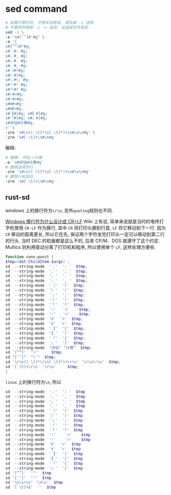 # sed command

```bash
# 如果只想打印, 不想实际更改, 就去掉 -i 选项. 
# 不要同时使用 -i -n 选项, 会造成文件丢失.
sed -i \
-e "s#[‘’]#'#g" \
-e '{
s#[“”]#"#g;
s#：#: #g; 
s#，#, #g; 
s#。#. #g; 
s#、#, #g; 
s#（#(#g; 
s#）#)#g; 
s#；#\; #g; 
s#！#! #g; 
s#？#? #g; 
s#‹#<#g; 
s#›#>#g;
s#《#<#g; 
s#》#>#g;
s#【#[#g; s#】#]#g;
s#『#{#g; s#』#}#g;
s#评估#计算#g;
}' \
-zre 's#\n([ \t]*\n[ \t]*)+\n#\n\n#g' \
-zre 's#[ \t]+\n#\n#g'
```

解释:

```bash
# 替换: 评估->计算
-e 's#评估#计算#g' 
# 删除连续空行
-zre 's#\n([ \t]*\n[ \t]*)+\n#\n\n#g'
# 删除行末空白
-zre 's#[ \t]+\n#\n#g'
```

## rust-sd

windows 上的换行符为`\r\n`, 另外`quoting`规则也不同.

[Windows 换行符为什么设计成 CR+LF](https://www.zhihu.com/question/19967857/answer/21917057)
Wiki 上有说, 简单来说就是当时的电传打字机使用 `CR-LF` 作为换行, 
其中 `CR` 将打印头挪到行首, `LF` 将它移动到下一行.
因为 `CR` 移动的距离更长, 所以它在先, 保证两个字符发完打印头一定可以移动到第二行的行头.
当时 DEC 的机器都是这么干的, 后来 CP/M、DOS 就遵守了这个约定.
Multics 则利用驱动分离了打印机和程序, 所以使用单个 `LF`, 这样处理方便些.

```powershell
function conv-punct {
$tmp=(Get-ChildItem $args) ;    
sd  --string-mode  '：'  ': '  $tmp;
sd  --string-mode  '，'  ', '  $tmp;    
sd  --string-mode  '。'  '. '  $tmp;
sd  --string-mode  '、'  ', '  $tmp;
sd  --string-mode  '（'  '('  $tmp;
sd  --string-mode  '）'  ')'  $tmp;
sd  --string-mode  '；'  ';'  $tmp;
sd  --string-mode  '！'  '!'  $tmp;
sd  --string-mode  '？'  '?'  $tmp;
sd  --string-mode  '‹'   '<'    $tmp;
sd  --string-mode  '›'   '>'    $tmp;
sd  --string-mode  '《'  '<'  $tmp;
sd  --string-mode  '》'  '>'  $tmp;
sd  --string-mode  '【'  '['  $tmp;
sd  --string-mode  '】'  ']'  $tmp;
sd  --string-mode  '『'  '{'  $tmp;
sd  --string-mode  '』'  '}'  $tmp;
sd  --string-mode  "评估" "计算"  $tmp;
sd '[“”]'  '\"'     $tmp;
sd "[‘’]"  "\'"  $tmp;
sd '\r\n([ \t]*\r\n[ \t]*)+\r\n' '\r\n\r\n'  $tmp;
sd '[ \t]+\r\n' '\r\n'     $tmp; 
}
```

`linux` 上的换行符为`\n`, 所以

```powershell
sd  --string-mode  '：'  ': '  $tmp
sd  --string-mode  '，'  ', '  $tmp
sd  --string-mode  '。'  '. '  $tmp
sd  --string-mode  '、'  ', '  $tmp
sd  --string-mode  '（'  '('  $tmp
sd  --string-mode  '）'  ')'  $tmp
sd  --string-mode  '；'  ';'  $tmp
sd  --string-mode  '！'  '!'  $tmp
sd  --string-mode  '？'  '?'  $tmp
sd  --string-mode  '‹'    '<'    $tmp
sd  --string-mode  '›'    '>'    $tmp
sd  --string-mode  '《'  '<'  $tmp
sd  --string-mode  '》'  '>'  $tmp
sd  --string-mode  '【'  '['  $tmp
sd  --string-mode  '】'  ']'  $tmp
sd  --string-mode  '『'  '{'  $tmp
sd  --string-mode  '』'  '}'  $tmp
sd '[“”]'  '"'  $tmp
sd '[‘’]'  "'"  $tmp
sd '\n\s+\n' '\n\n'  $tmp
sd '[ \t]+$'  ''  $tmp
```
